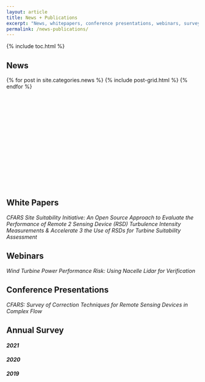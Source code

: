 ```yaml
---
layout: article
title: News + Publications
excerpt: "News, whitepapers, conference presentations, webinars, surveys, and more"
permalink: /news-publications/
---
```


{% include toc.html %}

## News

<div class="tiles">
{% for post in site.categories.news %}
  {% include post-grid.html %}
{% endfor %}
</div><!-- /.tiles -->
<br/><br/><br/><br/><br/><br/><br/><br/><br/><br/><br/><br/><br/><br/><br/>

## White Papers
*CFARS Site Suitability Initiative: An Open Source Approach to Evaluate the Performance of Remote 2 Sensing Device (RSD) Turbulence Intensity Measurements & Accelerate 3 the Use of RSDs for Turbine Suitability Assessment*

## Webinars
*Wind Turbine Power Performance Risk: Using Nacelle Lidar for Verification*

## Conference Presentations
*CFARS: Survey of Correction Techniques for Remote Sensing Devices in Complex Flow*

## Annual Survey

#### *2021*
#### *2020*
#### *2019*